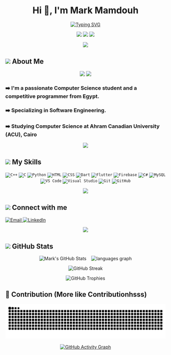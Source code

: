 <h1 align="center">Hi 👋, I'm Mark Mamdouh</h1>

<p align="center">
  <a href="https://git.io/typing-svg">
    <img src="https://readme-typing-svg.demolab.com?font=Fira+Code&pause=1000&center=true&width=435&lines=Welcome+Stranger;Feel+free+to+poke+around+my+profile+;I+am+a+mobile+application+developer" alt="Typing SVG" />
  </a>
</p>

<p align="center">
  <img src="https://user-images.githubusercontent.com/74038190/213866269-5d00981c-7c98-46d7-8a8e-16f462f15227.gif" width="200" />
  <img src="https://user-images.githubusercontent.com/74038190/213866269-5d00981c-7c98-46d7-8a8e-16f462f15227.gif" width="200" />
  <img src="https://user-images.githubusercontent.com/74038190/213866269-5d00981c-7c98-46d7-8a8e-16f462f15227.gif" width="200" />
</p>

<p align="center">
  <img src="https://user-images.githubusercontent.com/73097560/115834477-dbab4500-a447-11eb-908a-139a6edaec5c.gif" />
</p>

<h2> <img src="https://media.tenor.com/DloYoakaD_UAAAAi/backhand-index-pointing-right-joypixels.gif" width="40"> About Me</h2>

<p align="center">
  <img src="https://user-images.githubusercontent.com/74038190/225813708-98b745f2-7d22-48cf-9150-083f1b00d6c9.gif" width="480" />
  <img src="https://c.tenor.com/_DOBjnGspYAAAAAM/code-coding.gif" width="280" />
</p>

<h3>➡️ I'm a passionate Computer Science student and a competitive programmer from Egypt.</h3>
<h3>➡️ Specializing in Software Engineering.</h3>
<h3>➡️ Studying Computer Science at Ahram Canadian University (ACU), Cairo</h3>

<p align="center">
  <img src="https://user-images.githubusercontent.com/73097560/115834477-dbab4500-a447-11eb-908a-139a6edaec5c.gif" />
</p>

<h2><img src="https://media2.giphy.com/media/QssGEmpkyEOhBCb7e1/giphy.gif" width="30"> My Skills</h2>

<p align="center">
  <code><img width="50" src="https://user-images.githubusercontent.com/25181517/192106073-90fffafe-3562-4ff9-a37e-c77a2da0ff58.png" alt="C++" /></code>
  <code><img width="50" src="https://user-images.githubusercontent.com/25181517/192106070-46255bcf-65e6-4c6b-a296-bf8d0d8fb2a7.png" alt="C" /></code>
  <code><img width="50" src="https://user-images.githubusercontent.com/25181517/183423507-c056a6f9-1ba8-4312-a350-19bcbc5a8697.png" alt="Python" /></code>
  <code><img width="50" src="https://user-images.githubusercontent.com/25181517/192158954-f88b5814-d510-4564-b285-dff7d6400dad.png" alt="HTML" /></code>
  <code><img width="50" src="https://user-images.githubusercontent.com/25181517/183898674-75a4a1b1-f960-4ea9-abcb-637170a00a75.png" alt="CSS" /></code>
  <code><img width="50" src="https://user-images.githubusercontent.com/25181517/186150304-1568ffdf-4c62-4bdc-9cf1-8d8efcea7c5b.png" alt="Dart" /></code>
  <code><img width="50" src="https://user-images.githubusercontent.com/25181517/186150365-da1eccce-6201-487c-8649-45e9e99435fd.png" alt="Flutter" /></code>
  <code><img width="50" src="https://user-images.githubusercontent.com/25181517/189716855-2c69ca7a-5149-4647-936d-780610911353.png" alt="Firebase" /></code>
  <code><img width="50" src="https://user-images.githubusercontent.com/25181517/121405384-444d7300-c95d-11eb-959f-913020d3bf90.png" alt="C#" /></code>
  <code><img width="50" src="https://user-images.githubusercontent.com/25181517/183896128-ec99105a-ec1a-4d85-b08b-1aa1620b2046.png" alt="MySQL" /></code>
  <code><img width="50" src="https://skillicons.dev/icons?i=vscode" alt="VS Code" /></code>
  <code><img width="50" src="https://skillicons.dev/icons?i=visualstudio" alt="Visual Studio" /></code>
  <code><img width="50" src="https://skillicons.dev/icons?i=git" alt="Git" /></code>
  <code><img width="50" src="https://skillicons.dev/icons?i=github" alt="GitHub" /></code>
</p>

<p align="center">
  <img src="https://user-images.githubusercontent.com/73097560/115834477-dbab4500-a447-11eb-908a-139a6edaec5c.gif" />
</p>

<h2><img src="https://raw.githubusercontent.com/ShahriarShafin/ShahriarShafin/main/Assets/handshake.gif" width="80"> Connect with me</h2>

<p align="left">
  <a href="mailto:mark.mamdouh67@yahoo.com">
    <img alt="Email" src="https://img.shields.io/badge/Email-D14836?style=for-the-badge&logo=gmail&logoColor=white" />
  </a>
  <a href="https://www.linkedin.com/in/mark-mamdouh-mageed-885928155">
    <img alt="LinkedIn" src="https://img.shields.io/badge/LinkedIn-0077B5?style=for-the-badge&logo=linkedin&logoColor=white" />
  </a>
</p>

<p align="center">
  <img src="https://user-images.githubusercontent.com/73097560/115834477-dbab4500-a447-11eb-908a-139a6edaec5c.gif" />
</p>

<h2><img src="https://media.giphy.com/media/iY8CRBdQXODJSCERIr/giphy.gif" width="35"> GitHub Stats</h2>

<!-- GitHub Stats and Most Used Languages Side by Side -->
<p align="center">
  <img src="https://github-readme-stats.vercel.app/api?username=MarkMamdouh123&show_icons=true&theme=dark" height="190" alt="Mark's GitHub Stats" />
  &nbsp;&nbsp;
  <img src="https://github-readme-stats.vercel.app/api/top-langs?username=MarkMamdouh123&locale=en&layout=compact&card_width=300&langs_count=5&theme=dracula" height="190" alt="languages graph" />
</p>

<!-- GitHub Streaks -->
<p align="center">
  <img src="https://github-readme-streak-stats.herokuapp.com/?user=MarkMamdouh123&theme=dark" alt="GitHub Streak" />
</p>

<!-- GitHub Trophies -->
<p align="center">
  <img src="https://github-profile-trophy.vercel.app/?username=MarkMamdouh123&theme=darkhub&no-frame=true&row=1&column=7" alt="GitHub Trophies" />
</p>


<h2>🐍 Contribution (More like Contributionhsss)</h2>

<p align="center">
  <img src="https://github.com/MarkMamdouh123/MarkMamdouh123/blob/output/github-contribution-grid-snake-dark.svg" alt="Snake Game" />
</p>

<p align="center">
  <a href="https://github.com/MarkMamdouh123">
    <img src="https://github-readme-activity-graph.vercel.app/graph?username=MarkMamdouh123&bg_color=1F222E&color=F8D866&line=F85D7F&point=FFFFFF&hide_border=true" alt="GitHub Activity Graph" />
  </a>
</p>
